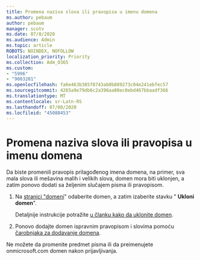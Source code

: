 ```yaml
---
title: Promena naziva slova ili pravopisa u imenu domena
ms.author: pebaum
author: pebaum
manager: scotv
ms.date: 07/8/2020
ms.audience: Admin
ms.topic: article
ROBOTS: NOINDEX, NOFOLLOW
localization_priority: Priority
ms.collection: Adm_O365
ms.custom:
- "5996"
- "9003201"
ms.openlocfilehash: fa6e463b385f8743ab0b889273c04e241ebfec57
ms.sourcegitcommit: 4265a9e79db6c2a396aa80ec0ebd467bbaadf366
ms.translationtype: MT
ms.contentlocale: sr-Latn-RS
ms.lasthandoff: 07/08/2020
ms.locfileid: "45088453"
---
```

# <a name="change-a-domain-name-letter-case-or-spelling"></a>Promena naziva slova ili pravopisa u imenu domena

Da biste promenili pravopis prilagođenog imena domena, na primer, sva mala slova ili mešavina malih i velikih slova, domen mora biti uklonjen, a zatim ponovo dodati sa željenim slučajem pisma ili pravopisom.

1. Na [stranici "domeni](https://portal.office.com/adminportal/home#/Domains)" odaberite domen, a zatim izaberite stavku " **Ukloni domen**".</br>

    Detaljnije instrukcije potražite [u članku kako da uklonite domen](https://docs.microsoft.com/microsoft-365/admin/get-help-with-domains/remove-a-domain?view=o365-worldwide).

2. Ponovo dodajte domen ispravnim pravopisom i slovima pomoću [čarobnjaka za dodavanje domena](https://portal.office.com/adminportal/home#/Domains/Wizard).

Ne možete da promenite predmet pisma ili da preimenujete onmicrosoft.com domen nakon prijavljivanja.